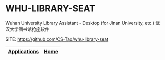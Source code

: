# WHU-LIBRARY-SEAT
 
 Wuhan University Library Assistant - Desktop (for Jinan University, etc.)
 武汉大学图书馆抢座软件
 
 SITE: https://github.com/CS-Tao/whu-library-seat

 | [Applications](https://portable-linux-apps.github.io/apps.html) | [Home](https://portable-linux-apps.github.io)
 | --- | --- |
